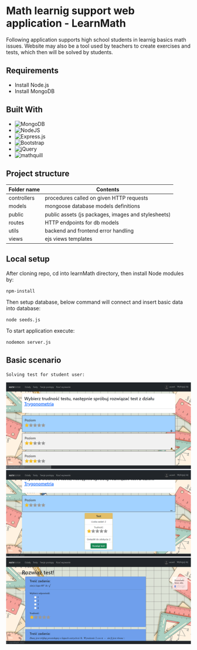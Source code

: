 
# Math learnig support web application - LearnMath
Following application supports high school students in learnig basics math issues. Website may also be a tool used by teachers to create exercises and tests, which then will be solved by students.

## Requirements

- Install Node.js
- Install MongoDB


## Built With

* ![MongoDB](https://img.shields.io/badge/MongoDB-%234ea94b.svg?style=for-the-badge&logo=mongodb&logoColor=white)
* ![NodeJS](https://img.shields.io/badge/node.js-6DA55F?style=for-the-badge&logo=node.js&logoColor=white)
* ![Express.js](https://img.shields.io/badge/express.js-%23404d59.svg?style=for-the-badge&logo=express&logoColor=%2361DAFB)
* ![Bootstrap](https://img.shields.io/badge/bootstrap-%23563D7C.svg?style=for-the-badge&logo=bootstrap&logoColor=white)
* ![jQuery](https://img.shields.io/badge/jquery-%230769AD.svg?style=for-the-badge&logo=jquery&logoColor=white)
* ![mathquill](https://img.shields.io/badge/mathquill-mathquill-orange)


## Project structure

Folder name  | Contents
------------- | -------------
controllers | procedures called on given HTTP requests
models  | mongoose database models definitions
public  | public assets (js packages, images and stylesheets)
routes  | HTTP endpoints for db models 
utils  | backend and frontend error handling
views  | ejs views templates


## Local setup

After cloning repo, cd into learnMath directory, then install Node modules by:

```
npm-install
```

Then setup database, below command will connect and insert basic data into database:

```
node seeds.js
```

To start application execute:

```
nodemon server.js
```
## Basic scenario
    Solving test for student user:
![levels](images/levels.png)
![chooseTest](images/chooseTest.png)
![testAttempt](images/testAttempt.png)